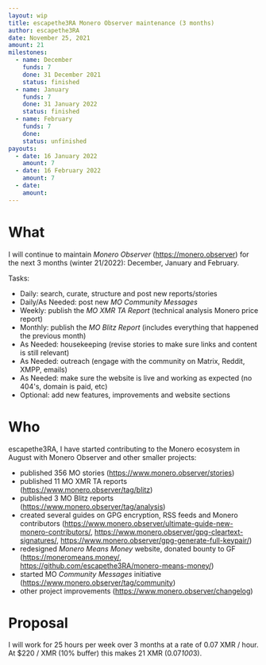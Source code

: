 ```yaml
---
layout: wip
title: escapethe3RA Monero Observer maintenance (3 months)
author: escapethe3RA
date: November 25, 2021
amount: 21
milestones:
  - name: December
    funds: 7
    done: 31 December 2021
    status: finished
  - name: January
    funds: 7
    done: 31 January 2022
    status: finished
  - name: February
    funds: 7
    done:
    status: unfinished
payouts:
  - date: 16 January 2022
    amount: 7
  - date: 16 February 2022
    amount: 7
  - date:
    amount:
---
```


# What

I will continue to maintain *Monero Observer* (https://monero.observer) for the next 3 months (winter 21/2022): December, January and February.

Tasks:

- Daily: search, curate, structure and post new reports/stories
- Daily/As Needed: post new *MO Community Messages*
- Weekly: publish the *MO XMR TA Report* (technical analysis Monero price report)
- Monthly: publish the *MO Blitz Report* (includes everything that happened the previous month)
- As Needed: housekeeping (revise stories to make sure links and content is still relevant)
- As Needed: outreach (engage with the community on Matrix, Reddit, XMPP, emails)
- As Needed: make sure the website is live and working as expected (no 404's, domain is paid, etc)
- Optional: add new features, improvements and website sections

# Who

escapethe3RA, I have started contributing to the Monero ecosystem in August with Monero Observer and other smaller projects:

- published 356 MO stories (https://www.monero.observer/stories)
- published 11 MO XMR TA reports (https://www.monero.observer/tag/blitz)
- published 3 MO Blitz reports (https://www.monero.observer/tag/analysis)
- created several guides on GPG encryption, RSS feeds and Monero contributors (https://www.monero.observer/ultimate-guide-new-monero-contributors/, https://www.monero.observer/gpg-cleartext-signatures/, https://www.monero.observer/gpg-generate-full-keypair/)
- redesigned *Monero Means Money* website, donated bounty to GF (https://moneromeans.money/, https://github.com/escapethe3RA/monero-means-money/)
- started MO *Community Messages* initiative (https://www.monero.observer/tag/community)
- other project improvements (https://www.monero.observer/changelog)
 
# Proposal

I will work for 25 hours per week over 3 months at a rate of 0.07 XMR / hour. At $220 / XMR (10% buffer) this makes 21 XMR (0.07*100*3).

